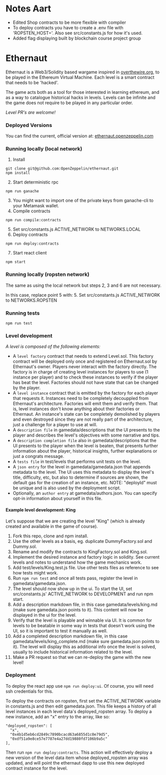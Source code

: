 # Notes Aart
- Edited Shop contracts to be more flexible with compiler
- To deploy contracts you have to create a .env file with 'ROPSTEN_HOST=<host>'. Also see src/constants.js for how it's used.
- Added flag displaying built by blockchain course project group

# Ethernaut

<p>Ethernaut is a Web3/Solidity based wargame inspired in <a href="https://overthewire.org" target="_blank" rel="noopener noreferred">overthewire.org</a>, to be played in the Ethereum Virtual Machine. Each level is a smart contract that needs to be 'hacked'.</p>

The game acts both as a tool for those interested in learning ethereum, and as a way to catalogue historical hacks in levels. Levels can be infinite and the game does not require to be played in any particular order.

*Level PR's are welcome!*

### Deployed Versions

You can find the current, official version at:
[ethernaut.openzeppelin.com](https://ethernaut.openzeppelin.com)

### Running locally (local network)

1. Install
```
git clone git@github.com:OpenZeppelin/ethernaut.git
npm install
```
2. Start deterministic rpc
```
npm run ganache
```
3. You might want to import one of the private keys from ganache-cli to your Metamask wallet.
4. Compile contracts
```
npm run compile:contracts
```
5. Set src/constants.js ACTIVE_NETWORK to NETWORKS.LOCAL
6. Deploy contracts
```
npm run deploy:contracts
```
7. Start react client
```
npm start
```

### Running locally (ropsten network)

The same as using the local network but steps 2, 3 and 6 are not necessary.

In this case, replace point 5 with:
5. Set src/constants.js ACTIVE_NETWORK to NETWORKS.ROPSTEN

### Running tests

```
npm run test
```

### Level development

*A level is composed of the following elements:*

* A `level factory` contract that needs to extend Level.sol. This factory contract will be deployed only once and registered on Ethernaut.sol by Ethernaut's owner. Players never interact with the factory directly. The factory is in charge of creating level instances for players to use (1 instance per player) and to check these instances to verify if the player has beat the level. Factories should not have state that can be changed by the player.
* A `level instance` contract that is emitted by the factory for each player that requests it. Instances need to be completely decouppled from Ethernaut's architecture. Factories will emit them and verify them. That is, level instances don't know anything about their factories or Ethernaut. An instance's state can be completely demolished by players and even destroyed since they are not really part of the architecture, just a challenge for a player to use at will.
* A `description file` in gamedata/descriptions that the UI presents to the player and describes the level's objectives with some narrative and tips.
* A `description completion file` also in gamedata/descriptions that the UI presents to the player when the level is beaten, that presents further information about the player, historical insights, further explanations or just a congrats message.
* A `tests file` in test/levels that performs unit tests on the level.
* A `json entry` for the level in gamedata/gamedata.json that appends metadata to the level. The UI uses this metadata to display the level's title, difficulty, etc, but also to determine if sources are shown, the default gas for the creation of an instance, etc. NOTE: "deployId" must be unique and is also used by the deployment script.
* Optionally, an `author entry` at gamedata/authors.json. You can specify opt-in information about yourself in this file.

#### Example level development: King

Let's suppose that we are creating the level "King" (which is already created and available in the game of course).

1. Fork this repo, clone and npm install.
2. Use the other levels as a basis, eg. duplicate DummyFactory.sol and Dummy.sol.
3. Rename and modify the contracts to KingFactory.sol and King.sol.
4. Implement the desired instance and factory logic in solidity. See current levels and notes to understand how the game mechanics work.
5. Add test/levels/King.test.js file. Use other tests files as reference to see how tests might work.
6. Run `npm run test` and once all tests pass, register the level in gamedata/gamedata.json.
7. The level should now show up in the ui. To start the UI, set src/constants.js' ACTIVE_NETWORK to DEVELOPMENT and run npm start.
8. Add a description markdown file, in this case gamedata/levels/king.md (make sure gamedata.json points to it). This content will now be displayed in the ui for the level.
9. Verify that the level is playable and winnable via UI. It is common for levels to be beatable in some way in tests that doesn't work using the UI, so it is important to test it manually as well.
10. Add a completed description markdown file, in this case gamedata/levels/king_complete.md (make sure gamedata.json points to it). The level will display this as additional info once the level is solved, usually to include historical information related to the level.
11. Make a PR request so that we can re-deploy the game with the new level!

### Deployment

To deploy the react app use `npm run deploy:ui`. Of course, you will need ssh credentials for this.

To deploy the contracts on ropsten, first set the ACTIVE_NETWORK variable in constants.js and then edit gamedata.json. This file keeps a history of all level instances in each level data's deployed_ropsten array. To deploy a new instance, add an "x" entry to the array, like so:

```
"deployed_ropsten": [
  "x",
  "0x4b1d5eb6cd2849c7890bcacd63a6855d1c0e79d5",
  "0xdf51a9e8ce57e7787e4a27dd19880fd7106b9a5c"
],
```

Then run `npm run deploy:contracts`. This action will effectively deploy a new version of the level data item whose deployed_ropsten array was updated, and will point the ethernaut dapp to use this new deployed contract instance for the level.
